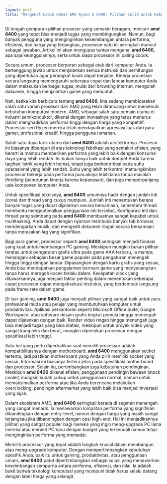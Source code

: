 ```yaml
---
layout: post
title: "Mengenal Lebih Dekat AMD Ryzen 5 6400: Pilihan Solid untuk Kebutuhan Komputasi Anda"
---
```


Di tengah gempuran pilihan prosesor yang semakin beragam, mencari **amd 6400** yang tepat bisa menjadi tugas yang membingungkan. Namun, bagi banyak pengguna yang menginginkan keseimbangan antara performa, efisiensi, dan harga yang terjangkau, processor satu ini seringkali muncul sebagai jawaban. Artikel ini akan mengupas tuntas mengenai **amd 6400**, apa saja keunggulannya, serta untuk siapa processor ini paling cocok.

Secara umum, processor berperan sebagai otak dari komputer Anda. Ia bertanggung jawab untuk menjalankan semua instruksi dan perhitungan yang diperlukan agar perangkat lunak dapat berjalan. Kinerja processor secara langsung memengaruhi seberapa cepat dan lancar komputer Anda dalam melakukan berbagai tugas, mulai dari browsing internet, mengolah dokumen, hingga menjalankan game yang menuntut.

Nah, ketika kita berbicara tentang **amd 6400**, kita sedang membicarakan salah satu varian prosesor dari AMD yang telah dirancang untuk memenuhi kebutuhan komputasi modern. AMD, sebagai salah satu pemain utama di industri semikonduktor, dikenal dengan inovasinya yang terus menerus dalam menghadirkan performa tinggi dengan harga yang kompetitif. Processor seri Ryzen mereka telah mendapatkan apresiasi luas dari para gamer, profesional kreatif, hingga pengguna rumahan.

Salah satu daya tarik utama dari **amd 6400** adalah arsitekturnya. Prosesor ini biasanya dibangun di atas teknologi fabrikasi yang semakin efisien, yang berarti ia mampu memberikan performa yang lebih baik dengan konsumsi daya yang lebih rendah. Ini bukan hanya baik untuk dompet Anda karena tagihan listrik yang lebih hemat, tetapi juga berkontribusi pada suhu operasional yang lebih rendah. Suhu yang lebih terkontrol memungkinkan processor bekerja pada performa puncaknya lebih lama tanpa masalah *throttling* (penurunan kinerja karena kepanasan), dan juga memperpanjang usia komponen komputer Anda.

Untuk spesifikasi teknisnya, **amd 6400** umumnya hadir dengan jumlah inti (core) dan thread yang cukup mumpuni. Jumlah inti menentukan berapa banyak tugas yang dapat dijalankan secara bersamaan, sementara thread membantu mengoptimalkan penggunaan inti tersebut. Konfigurasi inti dan thread yang seimbang pada **amd 6400** membuatnya sangat kapabel untuk multitasking. Anda dapat dengan nyaman membuka banyak tab browser, mendengarkan musik, dan mengedit dokumen ringan secara bersamaan tanpa merasakan lag yang signifikan.

Bagi para gamer, processor seperti **amd 6400** seringkali menjadi fondasi yang kuat untuk membangun PC gaming. Meskipun mungkin bukan pilihan teratas untuk pengaturan grafis ultra pada game AAA terbaru, ia mampu menangani sebagian besar game populer pada pengaturan menengah hingga tinggi dengan lancar. Dipasangkan dengan kartu grafis yang sesuai, Anda bisa mendapatkan pengalaman bermain game yang menyenangkan tanpa harus merogoh kocek terlalu dalam. Kecepatan clock yang ditawarkannya juga menjadi faktor penting dalam menentukan seberapa cepat processor dapat mengeksekusi instruksi, yang berdampak langsung pada frame rate dalam game.

Di luar gaming, **amd 6400** juga menjadi pilihan yang sangat baik untuk para profesional muda atau pelajar yang membutuhkan komputer untuk produktivitas. Aplikasi perkantoran seperti Microsoft Office Suite, Google Workspace, atau software desain grafis tingkat pemula hingga menengah dapat dijalankan dengan baik. Render video ringan hingga menengah juga bisa menjadi tugas yang bisa diatasi, meskipun untuk proyek video yang sangat kompleks dan berat, mungkin diperlukan processor dengan spesifikasi lebih tinggi.

Satu hal yang perlu diperhatikan saat memilih processor adalah kompatibilitasnya dengan motherboard. **amd 6400** menggunakan socket tertentu, jadi pastikan motherboard yang Anda pilih memiliki socket yang sesuai. Informasi ini biasanya tertera jelas pada spesifikasi motherboard dan processor. Selain itu, pertimbangkan juga kebutuhan pendinginan. Meskipun **amd 6400** dikenal efisien, penggunaan pendingin bawaan (stock cooler) mungkin sudah cukup untuk penggunaan normal, namun untuk memaksimalkan performa atau jika Anda berencana melakukan overclocking, pendingin aftermarket yang lebih baik bisa menjadi investasi yang bijak.

Dalam ekosistem AMD, **amd 6400** seringkali berada di segmen menengah yang sangat menarik. Ia menawarkan lompatan performa yang signifikan dibandingkan dengan entry-level, namun dengan harga yang masih sangat terjangkau jika dibandingkan dengan opsi high-end. Hal ini menjadikannya pilihan yang sangat populer bagi mereka yang ingin meng-upgrade PC lama mereka atau merakit PC baru dengan budget yang terkendali namun tetap menginginkan performa yang memadai.

Memilih processor yang tepat adalah langkah krusial dalam membangun atau meng-upgrade komputer. Dengan mempertimbangkan kebutuhan spesifik Anda, baik itu untuk gaming, produktivitas, atau penggunaan umum, **amd 6400** patut dipertimbangkan sebagai solusi yang menawarkan keseimbangan sempurna antara performa, efisiensi, dan nilai. Ia adalah bukti bahwa teknologi komputasi yang mumpuni tidak harus selalu datang dengan label harga yang selangit.
